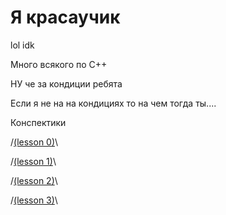 
# Я красаучик
lol idk

Много всякого по C++

НУ че за кондиции ребята

Если я не на на кондициях то на чем тогда ты....

Конспектики

/[(lesson 0)](https://github.com/L1ghtsitte/CPP/blob/main/lessons/lesson%200/lesson%200.md)\\

/[(lesson 1)](https://github.com/L1ghtsitte/CPP/blob/main/lessons/lesson%201/new_start.md)\\

/[(lesson 2)](https://github.com/L1ghtsitte/CPP/blob/main/lessons/lesson%202/varriables.md)\\

/[(lesson 3)](https://github.com/L1ghtsitte/CPP/blob/main/lessons/lesson%203/cycles.md)\\
